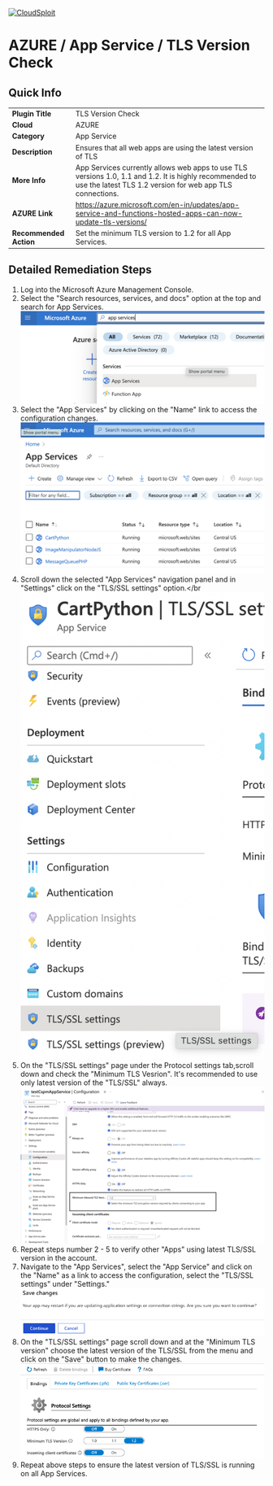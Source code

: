 [![CloudSploit](https://cloudsploit.com/img/logo-new-big-text-100.png "CloudSploit")](https://cloudsploit.com)

# AZURE / App Service / TLS Version Check

## Quick Info

| | |
|-|-|
| **Plugin Title** | TLS Version Check |
| **Cloud** | AZURE |
| **Category** | App Service |
| **Description** | Ensures that all web apps are using the latest version of TLS |
| **More Info** | App Services currently allows web apps to use TLS versions 1.0, 1.1 and 1.2. It is highly recommended to use the latest TLS 1.2 version for web app TLS connections. |
| **AZURE Link** | https://azure.microsoft.com/en-in/updates/app-service-and-functions-hosted-apps-can-now-update-tls-versions/ |
| **Recommended Action** | Set the minimum TLS version to 1.2 for all App Services. |

## Detailed Remediation Steps
1. Log into the Microsoft Azure Management Console.
2. Select the "Search resources, services, and docs" option at the top and search for App Services. </br> <img src="/resources/azure/appservice/tls-version-check/step2.png"/>
3. Select the "App Services" by clicking on the "Name" link to access the configuration changes.</br> <img src="/resources/azure/appservice/tls-version-check/step3.png"/>
4. Scroll down the selected "App Services" navigation panel and in "Settings" click on the "TLS/SSL settings" option.</br <img src="/resources/azure/appservice/tls-version-check/step4.png"/>    
5. On the "TLS/SSL settings" page under the Protocol settings tab,scroll down and check the "Minimum TLS Vesrion". It's recommended to use only latest version of the "TLS/SSL" always.</br> <img src="/resources/azure/appservice/tls-version-check/step5.png"/>    
6. Repeat steps number 2 - 5 to verify other "Apps" using latest TLS/SSL version in the account.</br>    
7. Navigate to the "App Services", select the "App Service" and click on the "Name" as a link to access the configuration, select the "TLS/SSL settings" under "Settings."</br> <img src="/resources/azure/appservice/tls-version-check/step7.png"/>    
8. On the "TLS/SSL settings" page scroll down and at the "Minimum TLS version" choose the latest version of the TLS/SSL from the menu and click on the "Save" button to make the changes.</br> <img src="/resources/azure/appservice/tls-version-check/step8.png"/>    
9. Repeat above steps to ensure the latest version of TLS/SSL is running on all App Services. </br>
